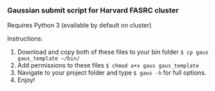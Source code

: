 ### Gaussian submit script for Harvard FASRC cluster

Requires Python 3 (evailable by default on cluster)

Instructions:
1. Download and copy both of these files to your bin folder `$ cp gaus gaus_template ~/bin/`
2. Add permissions to these files `$ chmod a+x gaus gaus_template`
3. Navigate to your project folder and type `$ gaus -h` for full options.
4. Enjoy!
